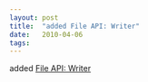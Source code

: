 ```yaml
---
layout: post
title:  "added File API: Writer"
date:   2010-04-06
tags:   
---
```


added [File API: Writer](http://dret.typepad.com/dretblog/2010/04/html5-file-writer-api.html)

